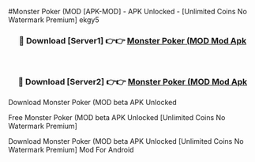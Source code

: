 #Monster Poker (MOD [APK-MOD] - APK Unlocked - [Unlimited Coins No Watermark Premium] ekgy5



<div align="center">

<h3>🔴 Download [Server1] 👉👉 <a href="https://momento.my/?title=Monster_Poker_(MOD">Monster Poker (MOD Mod Apk</a></h3><br>

<h3>🔴 Download [Server2] 👉👉 <a href="https://momento.my/?title=Monster_Poker_(MOD">Monster Poker (MOD Mod Apk</a></h3>
</div>



Download Monster Poker (MOD beta APK Unlocked

Free Monster Poker (MOD beta APK Unlocked [Unlimited Coins No Watermark Premium]

Download Monster Poker (MOD beta APK Unlocked [Unlimited Coins No Watermark Premium] Mod For Android
